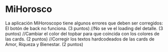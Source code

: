 # MiHorosco

La aplicación MiHoroscopo tiene algunos errores que deben ser corregidos:
El botón de back no funciona. (3 puntos)
//No se ve el loading del detalle. (3 puntos)
//Cambiar el color del topbar para que coincida con los colores de las cards. (2 puntos)
//Corregir los textos hardcodeados de las cards de Amor, Riqueza y Bienestar. (2 puntos)
